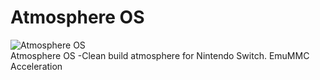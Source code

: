 # Atmosphere OS

<img src="https://raw.githubusercontent.com/Atmosphere-NX/Atmosphere-Splashes/master/non_running/NicknameGoesHere_0.png" alt="Atmosphere OS" />
    </a>
    <br />     Atmosphere OS -Clean build atmosphere for Nintendo Switch. EmuMMC Acceleration <br /><br />
